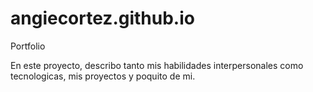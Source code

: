 # angiecortez.github.io
Portfolio

En este proyecto, describo tanto mis habilidades interpersonales como tecnologicas, mis proyectos y poquito de mi.
